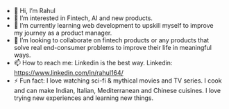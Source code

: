 - 👋 Hi, I’m Rahul
- 👀 I’m interested in Fintech, AI and new products.
- 🌱 I’m currently learning web development to upskill myself to improve my journey as a product manager.
- 💞️ I’m looking to collaborate on fintech products or any products that solve real end-consumer problems to improve their life in meaningful ways.
- 📫 How to reach me: Linkedin is the best way. Linkedin: https://www.linkedin.com/in/rahul164/
- ⚡ Fun fact: I love watching sci-fi & mythical movies and TV series. I cook and can make Indian, Italian, Mediterranean and Chinese cuisines. I love trying new experiences and learning new things.

<!---
Samael7264/Samael7264 is a ✨ special ✨ repository because its `README.md` (this file) appears on your GitHub profile.
You can click the Preview link to take a look at your changes.
--->
